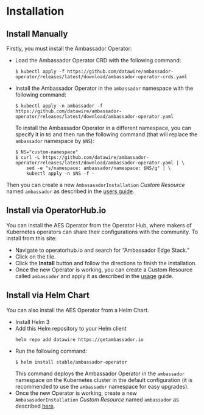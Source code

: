 # Installation

## Install Manually

Firstly, you must install the Ambassador Operator:

- Load the Ambassador Operator CRD with the following command:
  ```shell script
  $ kubectl apply -f https://github.com/datawire/ambassador-operator/releases/latest/download/ambassador-operator-crds.yaml  
  ```
- Install the Ambassador Operator in the `ambassador` namespace with the following command:
  ```shell script
  $ kubectl apply -n ambassador -f https://github.com/datawire/ambassador-operator/releases/latest/download/ambassador-operator.yaml
  ```
  To install the Ambassador Operator in a different namespace, you can specify it in `NS` and then run
  the following command (that will replace the `ambassador` namespace by `$NS`):
  ```shell script
  $ NS="custom-namespace"
  $ curl -L https://github.com/datawire/ambassador-operator/releases/latest/download/ambassador-operator.yaml | \
      sed -e "s/namespace: ambassador/namespace: $NS/g" | \
      kubectl apply -n $NS -f -
  ```

Then you can create a new `AmbasasadorInstallation` _Custom Resource_ named `ambassador`
as described in the [users guide](using.md).

## Install via OperatorHub.io

You can install the AES Operator from the Operator Hub, where makers of Kubernetes operators
can share their configurations with the community. To install from this site:

- Navigate to  operatorhub.io and search for “Ambassador Edge Stack.”
- Click on the tile.
- Click the **Install** button and follow the directions to finish the installation.
- Once the new Operator is working, you can create a Custom Resource called `ambassador` and apply it
  as described in the [usage](usage.md) guide.

## Install via Helm Chart

You can also install the AES Operator from a Helm Chart. 

- Install Helm 3
- Add this Helm repository to your Helm client
  ```shell script
  helm repo add datawire https://getambassador.io
  ```
- Run the following command: 
  ```shell script
  $ helm install stable/ambassador-operator
  ```
  This command deploys the Ambassador Operator in the `ambassador` namespace on the
  Kubernetes cluster in the default configuration (it is recommended to use the `ambassador`
  namespace for easy upgrades).
- Once the new Operator is working, create a new `AmbasasadorInstallation` _Custom Resource_ named `ambassador`
  as described [here](using.md).


